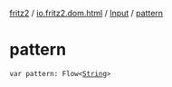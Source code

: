 [fritz2](../../index.md) / [io.fritz2.dom.html](../index.md) / [Input](index.md) / [pattern](./pattern.md)

# pattern

`var pattern: Flow<`[`String`](https://kotlinlang.org/api/latest/jvm/stdlib/kotlin/-string/index.html)`>`